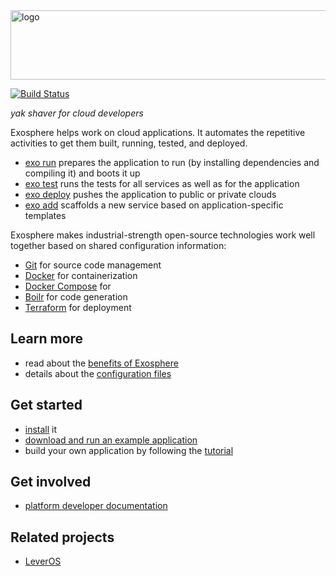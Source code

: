 <img src="documentation/logo.png" width="862" height="111" alt="logo">

[![Build Status](https://travis-ci.org/Originate/exosphere.svg?branch=master)](https://travis-ci.org/Originate/exosphere)

_yak shaver for cloud developers_

Exosphere helps work on cloud applications.
It automates the repetitive activities
to get them built, running, tested, and deployed.

- [exo run](exo-run)
  prepares the application to run (by installing dependencies and compiling it)
  and boots it up
- [exo test](exo-test)
  runs the tests for all services as well as for the application
- [exo deploy](exo-deploy)
  pushes the application to public or private clouds
- [exo add](documentation/commands/add.md)
  scaffolds a new service based on application-specific templates

Exosphere makes industrial-strength open-source technologies
work well together based on shared configuration information:
* [Git](https://git-scm.com) for source code management
* [Docker](https://www.docker.com) for containerization
* [Docker Compose]() for
* [Boilr](https://github.com/tmrts/boilr) for code generation
* [Terraform](https://www.terraform.io) for deployment


## Learn more
* read about the [benefits of Exosphere](documentation/benefits.md)
* details about the [configuration files](website/config_files)


## Get started
* [install](website/tutorial/part_1/03_installation.md) it
* [download and run an example application](website/example-apps.md)
* build your own application by following the [tutorial](website/tutorial)


## Get involved
* [platform developer documentation](website/developers/developers.md)


## Related projects
* [LeverOS](https://github.com/leveros/leveros)
